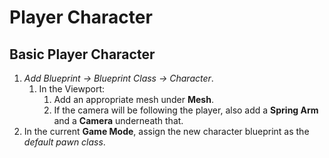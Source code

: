 # Player Character

## Basic Player Character
1. *Add Blueprint -> Blueprint Class -> Character*.
   1. In the Viewport:
      1. Add an appropriate mesh under **Mesh**.
      2. If the camera will be following the player, also add a **Spring Arm** and a **Camera** underneath that.
2. In the current **Game Mode**, assign the new character blueprint as the *default pawn class*.

